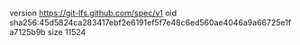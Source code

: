 version https://git-lfs.github.com/spec/v1
oid sha256:45d5824ca283417ebf2e6191ef5f7e48c6ed560ae4046a9a66725e1fa7125b9b
size 11524

